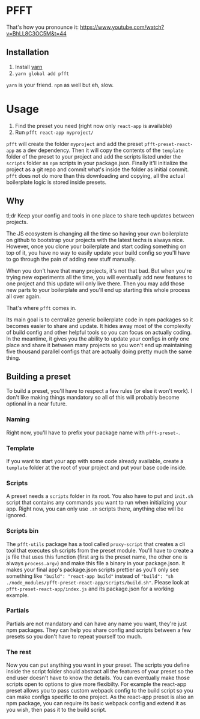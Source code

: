 # PFFT

That's how you pronounce it: https://www.youtube.com/watch?v=BhLL8C3OC5M&t=44


## Installation

1. Install [yarn](https://yarnpkg.com/)
2. `yarn global add pfft`

`yarn` is your friend. `npm` as well but eh, slow.


# Usage

1. Find the preset you need (right now only `react-app` is available)
2. Run `pfft react-app myproject/`

`pfft` will create the folder `myproject` and add the preset `pfft-preset-react-app` as a dev dependency. Then it will copy the contents of the `template` folder of the preset to your project and add the scripts listed under the `scripts` folder as `npm` scripts in your package.json. Finally it'll initialize the project as a git repo and commit what's inside the folder as initial commit. `pfft` does not do more than this downloading and copying, all the actual boilerplate logic is stored inside presets.


## Why

tl;dr Keep your config and tools in one place to share tech updates between projects.

The JS ecosystem is changing all the time so having your own boilerplate on github to bootstrap your projects with the latest techs is always nice. However, once you clone your boilerplate and start coding something on top of it, you have no way to easily update your build config so you'll have to go through the pain of adding new stuff manually.

When you don't have that many projects, it's not that bad. But when you're trying new experiments all the time, you will eventually add new features to one project and this update will only live there. Then you may add those new parts to your boilerplate and you'll end up starting this whole process all over again.

That's where `pfft` comes in.

Its main goal is to centralize generic boilerplate code in npm packages so it becomes easier to share and update. It hides away most of the complexity of build config and other helpful tools so you can focus on actually coding. In the meantime, it gives you the ability to update your configs in only one place and share it between many projects so you won't end up maintaining five thousand parallel configs that are actually doing pretty much the same thing.


## Building a preset

To build a preset, you'll have to respect a few rules (or else it won't work). I don't like making things mandatory so all of this will probably become optional in a near future.

### Naming
Right now, you'll have to prefix your package name with `pfft-preset-`.

### Template
If you want to start your app with some code already available, create a `template` folder at the root of your project and put your base code inside.

### Scripts
A preset needs a `scripts` folder in its root. You also have to put and `init.sh` script that contains any commands you want to run when initializing your app. Right now, you can only use `.sh` scripts there, anything else will be ignored.

### Scripts bin
The `pfft-utils` package has a tool called `proxy-script` that creates a cli tool that executes sh scripts from the preset module. You'll have to create a js file that uses this function (first arg is the preset name, the other one is always `process.argv`) and make this file a binary in your package.json. It makes your final app's package.json scripts prettier as you'll only see something like `"build": "react-app build"` instead of `"build": "sh ./node_modules/pfft-preset-react-app/scripts/build.sh"`. Please look at `pfft-preset-react-app/index.js` and its package.json for a working example.

### Partials
Partials are not mandatory and can have any name you want, they're just npm packages. They can help you share config and scripts between a few presets so you don't have to repeat yourself too much.

### The rest
Now you can put anything you want in your preset. The scripts you define inside the script folder should abstract all the features of your preset so the end user doesn't have to know the details. You can eventually make those scripts open to options to give more flexibilty. For example the react-app preset allows you to pass custom webpack config to the build script so you can make configs specific to one project. As the react-app preset is also an npm package, you can require its basic webpack config and extend it as you wish, then pass it to the build script.

